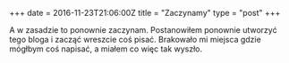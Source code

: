 +++
date = 2016-11-23T21:06:00Z
title = "Zaczynamy"
type = "post"
+++

A w zasadzie to ponownie zaczynam. Postanowiłem ponownie utworzyć tego bloga i zacząć wreszcie coś pisać. Brakowało mi miejsca gdzie mógłbym coś napisać, a miałem co więc tak wyszło. 